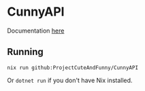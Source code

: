 # CunnyAPI

Documentation [here](docs/)

## Running

`nix run github:ProjectCuteAndFunny/CunnyAPI`

Or `dotnet run` if you don't have Nix installed.
